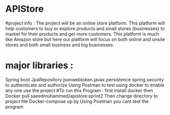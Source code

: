 # APIStore
#project info :
The project will be an online store platform. This platform will help customers to buy or explore products and small stores (businesses) to market for their products and get more customers. 
This platform is much like Amazon store but here our platform will focus on both online and onsite stores and both small business and big businesses.
# major libraries :
Spring boot 
JpaRepository
jsonwebtoken
javax.persistence
spring security to authenticate and authorize
Using Postman to test
using docker to enable any one use the project
#To run this Program :
first install docker then Docker pull saeedmuhammed/apistore:sprint2
Then change directory to project file
Docker-compose up
by Using Postman you cant test the program 

